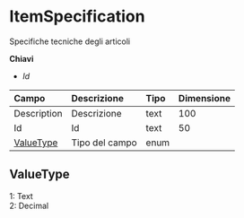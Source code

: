 # ItemSpecification

Specifiche tecniche degli articoli

  
 **Chiavi**

* _Id_

| Campo | Descrizione | Tipo | Dimensione |
| :--- | :--- | :--- | :--- |
| Description | Descrizione | text | 100 |
| Id | Id | text | 50 |
| [ValueType](itemspecification.md#valuetype) | Tipo del campo | enum |  |

## ValueType

1: Text  
2: Decimal

